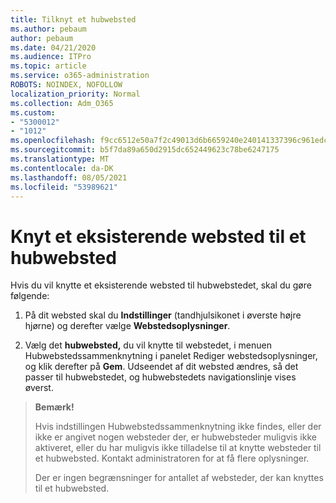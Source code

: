 ```yaml
---
title: Tilknyt et hubwebsted
ms.author: pebaum
author: pebaum
ms.date: 04/21/2020
ms.audience: ITPro
ms.topic: article
ms.service: o365-administration
ROBOTS: NOINDEX, NOFOLLOW
localization_priority: Normal
ms.collection: Adm_O365
ms.custom:
- "5300012"
- "1012"
ms.openlocfilehash: f9cc6512e50a7f2c49013d6b6659240e240141337396c961edc04225e130f54b
ms.sourcegitcommit: b5f7da89a650d2915dc652449623c78be6247175
ms.translationtype: MT
ms.contentlocale: da-DK
ms.lasthandoff: 08/05/2021
ms.locfileid: "53989621"
---
```

# <a name="associate-existing-site-with-a-hub-site"></a>Knyt et eksisterende websted til et hubwebsted

Hvis du vil knytte et eksisterende websted til hubwebstedet, skal du gøre følgende:
  
1. På dit websted skal du **Indstillinger** (tandhjulsikonet i øverste højre hjørne) og derefter vælge **Webstedsoplysninger**.

2. Vælg det **hubwebsted,** du  vil knytte til webstedet, i menuen Hubwebstedssammenknytning i panelet Rediger webstedsoplysninger, og klik derefter på **Gem**. Udseendet af dit websted ændres, så det passer til hubwebstedet, og hubwebstedets navigationslinje vises øverst.

>**Bemærk!**
>
>Hvis indstillingen Hubwebstedssammenknytning ikke findes, eller der ikke er angivet nogen websteder der, er hubwebsteder muligvis ikke aktiveret, eller du har muligvis ikke tilladelse til at knytte websteder til et hubwebsted. Kontakt administratoren for at få flere oplysninger.
>
>Der er ingen begrænsninger for antallet af websteder, der kan knyttes til et hubwebsted.
  